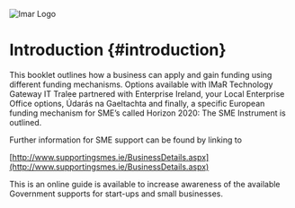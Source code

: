 ![Imar Logo](C:\Users\micheal\Desktop\imarLogo2.png>)
# Introduction {#introduction}

This booklet outlines how a business can apply and gain funding using different funding mechanisms. Options available with IMaR Technology Gateway IT Tralee partnered with Enterprise Ireland, your Local Enterprise Office options, Údarás na Gaeltachta and finally, a specific European funding mechanism for SME’s called Horizon 2020: The SME Instrument is outlined.

Further information for SME support can be found by linking to

[http://www.supportingsmes.ie/BusinessDetails.aspx](http://www.supportingsmes.ie/BusinessDetails.aspx)

This is an online guide is available to increase awareness of the available Government supports for start-ups and small businesses.